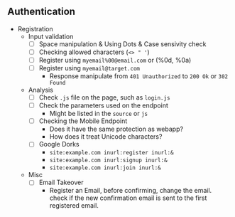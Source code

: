## Authentication

- Registration
    - Input validation
        - [ ]  Space manipulation & Using Dots & Case sensivity check
        - [ ]  Checking allowed characters (`<> " '`)
        - [ ]  Register using `myemail%00@email.com` or (%0d, %0a)
        - [ ]  Register using `myemail@target.com`
            - Response manipulate from `401 Unauthorized` to `200 Ok` or `302 Found`
    - Analysis
        - [ ]  Check `.js` file on the page, such as `login.js`
        - [ ]  Check the parameters used on the endpoint
            - Might be listed in the `source` or `js`
        - [ ]  Checking the Mobile Endpoint
            - Does it have the same protection as webapp?
            - How does it treat Unicode characters?
        - [ ]  Google Dorks
            - `site:example.com inurl:register inurl:&`
            - `site:example.com inurl:signup inurl:&`
            - `site:example.com inurl:join inurl:&`
    - Misc
        - [ ]  Email Takeover
            - Register an Email, before confirming, change the email. check if the new confirmation email is sent to the first registered email.
